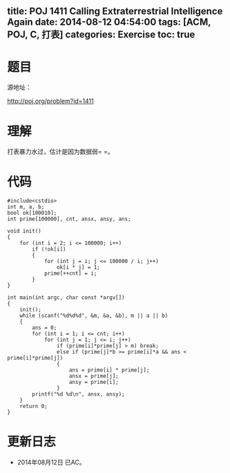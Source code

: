 ﻿title: POJ 1411 Calling Extraterrestrial Intelligence Again
date: 2014-08-12 04:54:00
tags: [ACM, POJ, C, 打表]
categories: Exercise
toc: true
---
# 题目
源地址：

http://poj.org/problem?id=1411

# 理解
打表暴力水过，估计是因为数据弱= =。

<!-- more -->

# 代码
```
#include<cstdio>
int m, a, b;
bool ok[100010];
int prime[100000], cnt, ansx, ansy, ans;

void init()
{
    for (int i = 2; i <= 100000; i++)
        if (!ok[i])
        {
            for (int j = i; j <= 100000 / i; j++)
                ok[i * j] = 1;
            prime[++cnt] = i;
        }
}

int main(int argc, char const *argv[])
{
    init();
    while (scanf("%d%d%d", &m, &a, &b), m || a || b)
    {
        ans = 0;
        for (int i = 1; i <= cnt; i++)
            for (int j = 1; j <= i; j++)
                if (prime[i]*prime[j] > m) break;
                else if (prime[j]*b >= prime[i]*a && ans < prime[i]*prime[j])
                {
                    ans = prime[i] * prime[j];
                    ansx = prime[j];
                    ansy = prime[i];
                }
        printf("%d %d\n", ansx, ansy);
    }
    return 0;
}
```
	
# 更新日志
- 2014年08月12日 已AC。